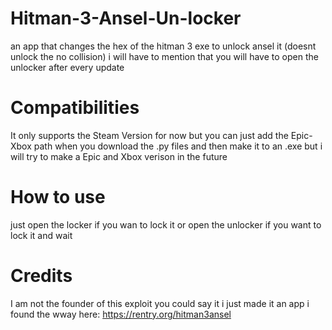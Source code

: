 # Hitman-3-Ansel-Un-locker
an app that changes the hex of the hitman 3 exe to unlock ansel it (doesnt unlock the no collision) i will have to mention that you will have to open the unlocker after every update

# Compatibilities
It only supports the Steam Version for now but you can just add the Epic-Xbox path when you download the .py files and then make it to an .exe but i will try to make a Epic and Xbox verison in the future

# How to use
just open the locker if you wan to lock it or open the unlocker if you want to lock it and wait

# Credits
I am not the founder of this exploit you could say it i just made it an app  i found the wway here: https://rentry.org/hitman3ansel 
